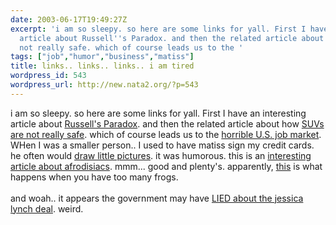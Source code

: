 ```yaml
---
date: 2003-06-17T19:49:27Z
excerpt: 'i am so sleepy. so here are some links for yall. First I have an interesting
  article about Russell''s Paradox. and then the related article about how SUVs are
  not really safe. which of course leads us to the '
tags: ["job","humor","business","matiss"]
title: links.. links.. links.. i am tired
wordpress_id: 543
wordpress_url: http://new.nata2.org/?p=543
---
```


i am so sleepy. so here are some links for yall. First I have an interesting article about <a href="http://burks.brighton.ac.uk/burks/foldoc/59/101.htm">Russell's Paradox</a>. and then the related article about how <a href="http://www.reuters.com/financeNewsArticle.jhtml?type=businessNews&amp;storyID=2942278">SUVs are not really safe</a>. which of course leads us to the <a href="http://www.sun-sentinel.com/news/local/southflorida/sfl-617jobs,0,2258424.story?coll=sfla-home-headlines">horrible U.S. job market</a>. <br/>WHen I was a smaller person.. I used to have matiss sign my credit cards. he often would <a href="http://www.zug.com/pranks/credit/index.html">draw little pictures</a>. it was humorous. this is an <a href="http://webmd.lycos.com/content/article/16/1728_55035">interesting article about afrodisiacs</a>. mmm... good and plenty's. apparently, <a href="http://www.cbc.ca/stories/2003/06/17/frogs_fine030617">this</a> is what happens when you have too many frogs. <br/><br/>and woah.. it appears the government may have <a href="http://www.washingtonpost.com/wp-dyn/articles/A2760-2003Jun16.html?nav=hptop_tb">LIED about the jessica lynch deal</a>. weird. 
